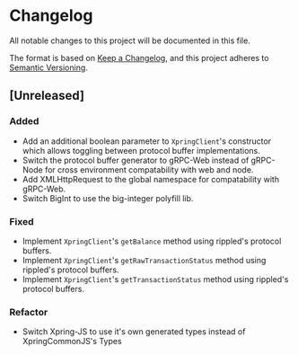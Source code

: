 # Changelog

All notable changes to this project will be documented in this file.

The format is based on [Keep a Changelog](https://keepachangelog.com/en/1.0.0/),
and this project adheres to [Semantic Versioning](https://semver.org/spec/v2.0.0.html).

## [Unreleased]

### Added
- Add an additional boolean parameter to `XpringClient`'s constructor which allows toggling between protocol buffer implementations.
- Switch the protocol buffer generator to gRPC-Web instead of gRPC-Node for cross environment compatability with web and node.
- Add XMLHttpRequest to the global namespace for compatability with gRPC-Web.
- Switch BigInt to use the big-integer polyfill lib.

### Fixed
- Implement `XpringClient`'s `getBalance` method using rippled's protocol buffers.
- Implement `XpringClient`'s `getRawTransactionStatus` method using rippled's protocol buffers.
- Implement `XpringClient`'s `getTransactionStatus` method using rippled's protocol buffers.

### Refactor
- Switch Xpring-JS to use it's own generated types instead of XpringCommonJS's Types
